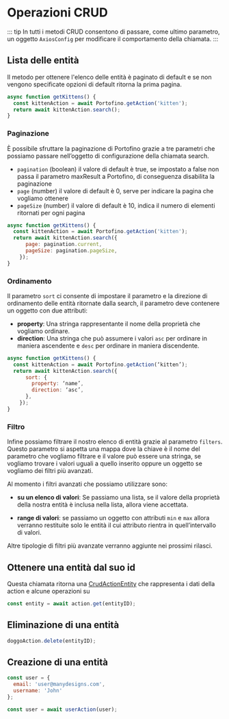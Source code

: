 # Operazioni CRUD

::: tip
In tutti i metodi CRUD consentono di passare, come ultimo parametro, un oggetto `AxiosConfig` per modificare il comportamento della chiamata.
:::

## Lista delle entità
Il metodo per ottenere l'elenco delle entità è paginato di default e se non vengono specificate opzioni di default ritorna la prima pagina.
``` JavaScript
async function getKittens() {
  const kittenAction = await Portofino.getAction('kitten');
  return await kittenAction.search();
}
```

### Paginazione
È possibile sfruttare la paginazione di Portofino grazie a tre parametri che possiamo passare nell’oggetto di configurazione della chiamata search.

* `pagination` (boolean) il valore di default è true, se impostato a false non passa il parametro maxResult a Portofino, di conseguenza disabilita la paginazione
* `page` (number) il valore di default è 0, serve per indicare la pagina che vogliamo ottenere
* `pageSize` (number) il valore di default è 10, indica il numero di elementi ritornati per ogni pagina

``` JavaScript {4-5}
async function getKittens() {
  const kittenAction = await Portofino.getAction('kitten');
  return await kittenAction.search({
      page: pagination.current,
      pageSize: pagination.pageSize,
    });
}
```

### Ordinamento
Il parametro `sort` ci consente di impostare il parametro e la direzione di ordinamento delle entità ritornate dalla search, il parametro deve contenere un oggetto con due attributi:
* **property**: Una stringa rappresentante il nome della proprietà che vogliamo ordinare.
* **direction**: Una stringa che può assumere i valori `asc` per ordinare in maniera ascendente e `desc` per ordinare in maniera discendente.


``` JavaScript 
async function getKittens() {
  const kittenAction = await Portofino.getAction(‘kitten’);
  return await kittenAction.search({
      sort: {
        property: ‘name’,
        direction: ‘asc’,
      },
    });
}
```

### Filtro 
Infine possiamo filtrare il nostro elenco di entità grazie al parametro `filters`. Questo parametro si aspetta una mappa dove la chiave è il nome del parametro che vogliamo filtrare e il valore può essere una stringa, se vogliamo trovare i valori uguali a quello inserito oppure un oggetto se vogliamo dei filtri più avanzati.

Al momento i filtri avanzati che possiamo utilizzare sono:

* **su un elenco di valori**: Se passiamo una lista, se il valore della proprietà della nostra entità è inclusa nella lista, allora viene accettata.

* **range di valori**: se passiamo un oggetto con attributi `min` e `max` allora verranno restituite solo le entità il cui attributo rientra in quell’intervallo di valori.

Altre tipologie di filtri più avanzate verranno aggiunte nei prossimi rilasci.


## Ottenere una entità dal suo id
Questa chiamata ritorna una [CrudActionEntity](./entities) che rappresenta i dati della action e alcune operazioni su 
``` JavaScript
const entity = await action.get(entityID);
```

## Eliminazione di una entità
``` JavaScript 
doggoAction.delete(entityID);
```

## Creazione di una entità
``` JavaScript {6}
const user = {
  email: 'user@manydesigns.com',
  username: 'John'
};

const user = await userAction(user);
```